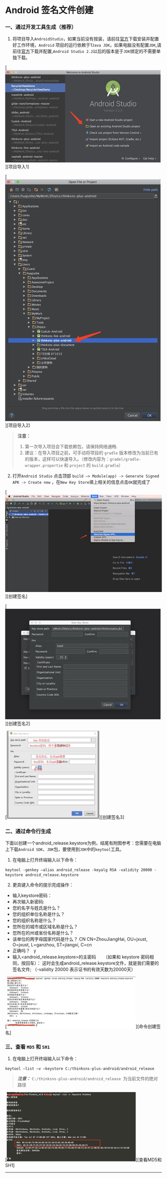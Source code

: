# Android 签名文件创建


### 一、通过开发工具生成（推荐）
1. 将项目导入`AndroidStudio`，如果当前没有按装，请前往[官方](https://developer.android.google.cn/studio/index.html)下载安装并配置好工作环境，`Android` 项目的运行依赖于1`Java JDK`，如果电脑没有配置`JDK`,请前往[官方](http://www.oracle.com/technetwork/java/javase/downloads/index.html)下载并配置,`Android Studio 2.2`以后的版本是于`JDK`绑定的不需要单独下载。

[![project-import1]][项目导入1]

[![project-import2]][项目导入2]

> **注意：**
> 1. 第一次导入项目会下载依赖包，请保持网络通畅.
> 2. 建议：在导入项目之前，可手动将项目的 `gradle` 版本修改为当前已有的版本，这样可以快速导入。（修改内容为：`gradel/gradle-wrapper.propertie` 和 `project` 的 `build.gradle`）

2. 打开`Android Studio` 点击顶部 `build —> Module(app) -> Generate Signed APK -> Create new` ，在`New Key Store`填上相关的信息点击`OK`就完成了


[![creat_signer1]][创建签名]

[![creat_signer2]][创建签名2]

[![creat_signer3]][创建签名3]

### 二、通过命令行生成
下面以创建一个android_release.keystore为例，结尾有附图参考：您需要在电脑上下载`Android SDK`、`JDK`包，要使用到`JDK`中的`keytool`工具。

1. 在电脑上打开终端输入以下命令：
```
keytool -genkey –alias android_release -keyalg RSA -validity 20000 -keystore android_release.keystore
```
2. 更具键入命令的提示完成操作：
 * 输入keystore密码： 
 * 再次输入新密码: 
 * 您的名字与姓氏是什么？  
 * 您的组织单位名称是什么？ 
 * 您的组织名称是什么？  
 * 您所在的城市或区域名称是什么？ 
 * 您所在的州或省份名称是什么？ 
 * 该单位的两字母国家代码是什么？ CN CN=ZhouJiangHai, OU=jxust, O=jxust, L=ganzhou, ST=jiangxi, C=cn
 * 正确吗？   y 
 * 输入<android_release.keystore>的主密码      （如果和 keystore 密码相同，按回车）： 这时会生成android_release.keystore文件，就是我们需要的签名文件;
（-validity 20000 表示证书的有效天数为20000天）

[![creat_signer4]][命令创建签名]


### 三、查看 `MD5` 和 `SH1`

1. 在电脑上打开终端输入以下命令：
```
keytool –list –v –keystore C:/thinksns-plus-android/android_release

```

> ***注意：*** `C:/thinksns-plus-android/android_release `为当前文件的绝对路径

[![creat_signer5]][查看MD5和SH1]














--------------------------------
[project-import1]:../image/project_import1.jpeg "项目导入1"
[project-import2]:../image/project_import2.jpeg "项目导入2"
[creat_signer1]:../image/creat_signer1.png "创建签名1"
[creat_signer2]:../image/creat_signer2.jpeg "创建签名2"
[creat_signer3]:../image/create_signer3.png "创建签名3"
[creat_signer4]:../image/create_signer4.png "命令创建签名"
[creat_signer5]:../image/create_signer5.png "命令创建签名"
